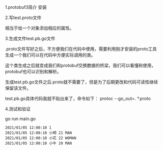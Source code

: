 1.protobuf3简介 安装



2.写test.proto文件

相当于给一个对象添加相应的属性。

3.生成文件test.pb.go文件

.proto文件写好之后，不方便我们在代码中使用，需要利用刚才安装的proto工具生成一个我们可以在代码中方便实际调用的类。

这个类生成之后就变成我们和protobuf交换数据的桥梁，我们可以看懂和使用，protobuf也可以识别和解析。

生成test.pb.go文件之后.proto就不需要了，但是为了后期更改和代码可读性继续保留该文件。

test.pb.go具体代码我就不贴出来了，命令如下： protoc --go_out=. *.proto

4.测试和验证

go run main.go

```
2021/01/05 12:00:10 1
2021/01/05 12:00:10 小明 21 MAN
2021/01/05 12:00:10 小花 22 WOMAN
2021/01/05 12:00:10 小牛 20 MAN
```
